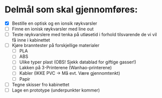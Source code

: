 # Delmål som skal gjennomføres:


- [x] Bestille en optisk og en ionsik røykvarsler
- [ ] Finne en ionisk røykvarsler med line out
- [ ] Teste røykvarslere med tenka på utløsetid i forhold tilsvarende de vi vil få inne i kabinettet
- [ ] Kjøre branntester på forskjellige materialer
  - [ ] PLA
  - [ ] ABS
  - [ ] Ulike typer plast (OBS! Sjekk datablad for giftige gasser!)
  - [ ] Lakken på 3-Printerene (Wanhao-printerene)
  - [ ] Kabler (IKKE PVC -> Må evt. Være gjennomtenkt)
  - [ ] Papir
- [ ] Tegne skisser fro kabinettet
- [ ] Lage en prototype (underpunkter kommer)
